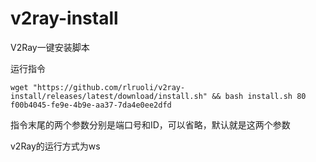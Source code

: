 # v2ray-install
V2Ray一键安装脚本

运行指令

```shell
wget "https://github.com/rlruoli/v2ray-install/releases/latest/download/install.sh" && bash install.sh 80 f00b4045-fe9e-4b9e-aa37-7da4e0ee2dfd
```

指令末尾的两个参数分别是端口号和ID，可以省略，默认就是这两个参数

v2Ray的运行方式为ws
